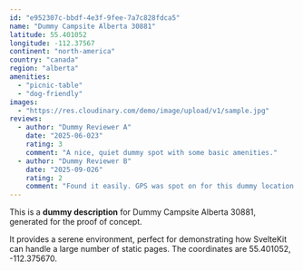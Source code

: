 ```yaml
---
id: "e952307c-bbdf-4e3f-9fee-7a7c828fdca5"
name: "Dummy Campsite Alberta 30881"
latitude: 55.401052
longitude: -112.37567
continent: "north-america"
country: "canada"
region: "alberta"
amenities:
  - "picnic-table"
  - "dog-friendly"
images:
  - "https://res.cloudinary.com/demo/image/upload/v1/sample.jpg"
reviews:
  - author: "Dummy Reviewer A"
    date: "2025-06-023"
    rating: 3
    comment: "A nice, quiet dummy spot with some basic amenities."
  - author: "Dummy Reviewer B"
    date: "2025-09-026"
    rating: 2
    comment: "Found it easily. GPS was spot on for this dummy location."
---
```


This is a **dummy description** for Dummy Campsite Alberta 30881, generated for the proof of concept.

It provides a serene environment, perfect for demonstrating how SvelteKit can handle a large number of static pages. The coordinates are 55.401052, -112.375670.
